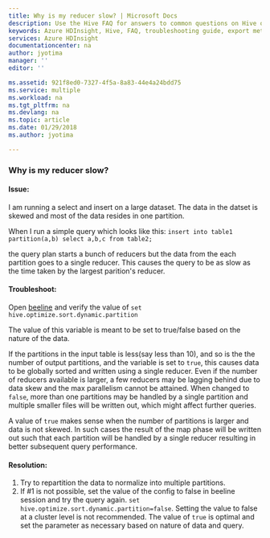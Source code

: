 ```yaml
---
title: Why is my reducer slow? | Microsoft Docs
description: Use the Hive FAQ for answers to common questions on Hive on Azure HDInsight platform.
keywords: Azure HDInsight, Hive, FAQ, troubleshooting guide, export metastore, import metastore
services: Azure HDInsight
documentationcenter: na
author: jyotima
manager: ''
editor: ''

ms.assetid: 921f8ed0-7327-4f5a-8a83-44e4a24bdd75
ms.service: multiple
ms.workload: na
ms.tgt_pltfrm: na
ms.devlang: na
ms.topic: article
ms.date: 01/29/2018
ms.author: jyotima

---
```


### Why is my reducer slow?

#### Issue:
I am running a select and insert on a large dataset. The data in the datset is skewed and most of the data resides in one partition.

When I run a simple query which looks like this:
```insert into table1 partition(a,b) select a,b,c from table2;```

the query plan starts a bunch of reducers but the data from the each partition goes to a single reducer. This causes the query to be as slow as the time taken by the largest parition's reducer.

#### Troubleshoot: 
Open [beeline](https://docs.microsoft.com/en-us/azure/hdinsight/hadoop/apache-hadoop-use-hive-beeline) and verify the value of 
```set hive.optimize.sort.dynamic.partition```

The value of this variable is meant to be set to true/false based on the nature of the data.

If the partitions in the input table is less(say less than 10), and so is the the number of output partitions, and the variable is set to ```true```, this causes data to be globally sorted and written using a single reducer. Even if the number of reducers available is larger, a few reducers may be lagging behind due to data skew and the max parallelism cannot be attained. When changed to ```false```, more than one partitions may be handled by a single partition and multiple smaller files will be written out, which might affect further queries. 

A value of ```true``` makes sense when the number of partitions is larger and data is not skewed. In such cases the result of the map phase will be written out such that each partition will be handled by a single reducer resulting in better subsequent query performance.


#### Resolution: 
1. Try to repartition the data to normalize into multiple partitions.
2. If #1 is not possible, set the value of the config to false in beeline session and try the query again.
```set hive.optimize.sort.dynamic.partition=false```.
Setting the value to false at a cluster level is not recommended. The value of ```true``` is optimal and set the parameter as necessary based on nature of data and query. 